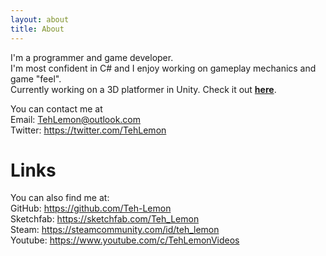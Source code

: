 ```yaml
---
layout: about
title: About
---
```


I'm a programmer and game developer.  
I'm most confident in C# and I enjoy working on gameplay mechanics and game "feel".  
Currently working on a 3D platformer in Unity. Check it out __[here](https://cuteplatformer.tehlemon.com/)__.

You can contact me at  
Email: [TehLemon@outlook.com](mailto:TehLemon@outlook.com)  
Twitter: <https://twitter.com/TehLemon>  

# Links

You can also find me at:  
GitHub: <https://github.com/Teh-Lemon>  
Sketchfab: <https://sketchfab.com/Teh_Lemon>  
Steam: <https://steamcommunity.com/id/teh_lemon>  
Youtube: <https://www.youtube.com/c/TehLemonVideos>
